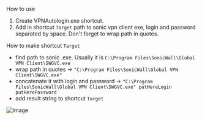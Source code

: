 How to use

1) Create VPNAutologin.exe shortcut.
2) Add in shortcut `Target` path to sonic vpn client exe, login and password separated by space. Don't forget to wrap path in quotes.

How to make shortcut `Target`
- find path to sonic .exe. Usually it is `C:\Program Files\SonicWall\Global VPN Client\SWGVC.exe`
- wrap path in quotes -> `"C:\Program Files\SonicWall\Global VPN Client\SWGVC.exe"`
- concatenate it with login and password -> `"C:\Program Files\SonicWall\Global VPN Client\SWGVC.exe" putHereLogin putHerePassword`
- add result string to shortcut `Target`

![Image]()
